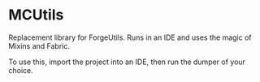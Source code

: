 # MCUtils
Replacement library for ForgeUtils. Runs in an IDE and uses the magic of Mixins and Fabric.

To use this, import the project into an IDE, then run the dumper of your choice.

